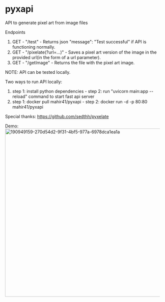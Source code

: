 # pyxapi
API to generate pixel art from image files

Endpoints
1) GET - "/test" - Returns json "message": "Test successful" if API is functioning normally.
2) GET - "/pixelate(?url=...)" - Saves a pixel art version of the image in the provided url(in the form of a url parameter).
3) GET - "/getImage" - Returns the file with the pixel art image.

NOTE: API can be tested locally.

Two ways to run API locally: 
1) step 1: install python dependencies  - step 2: run "uvicorn main:app --reload" command to start fast api server
2) step 1: docker pull mahir41/pyxapi - step 2: docker run -d -p 80:80 mahir41/pyxapi

Special thanks: https://github.com/sedthh/pyxelate 

Demo:
<br>
<img width="547" alt="190949159-270d54d2-9f31-4bf5-977a-6978dca1ea1a" src="https://github.com/mahir-41/pyxapi/assets/28959987/71530f91-b091-4c04-a9b4-b024d2390053">

